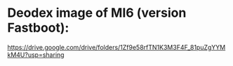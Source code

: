 # Deodex image of MI6 (version Fastboot):
https://drive.google.com/drive/folders/1Zf9e58rfTN1K3M3F4F_81puZgYYMkM4U?usp=sharing
